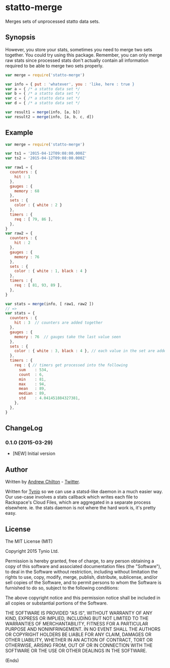 # statto-merge #

Merges sets of unprocessed statto data sets.

## Synopsis ##

However, you store your stats, sometimes you need to merge two sets together. You could try using this
package. Remember, you can only merge raw stats since processed stats don't actually contain all information required
to be able to merge two sets properly.

```js
var merge = require('statto-merge')

var info = { put : 'whatever', you : 'like, here : true }
var a = { /* a statto data set */
var b = { /* a statto data set */
var c = { /* a statto data set */
var d = { /* a statto data set */

var result1 = merge(info, [a, b])
var result2 = merge(info, [a, b, c, d])
```

## Example ##

```js
var merge = require('statto-merge')

var ts1 = '2015-04-12T09:08:00.000Z'
var ts2 = '2015-04-12T09:08:00.000Z'

var raw1 = {
  counters : {
    hit : 1
  },
  gauges : {
    memory : 68
  },
  sets : {
    color : { white : 2 }
  },
  timers : {
    req : [ 79, 86 ],
  },
}
var raw2 = {
  counters : {
    hit : 2
  },
  gauges : {
    memory : 76
  },
  sets : {
    color : { white : 1, black : 4 }
  },
  timers : {
    req : [ 81, 93, 89 ],
  },
}

var stats = merge(info, [ raw1, raw2 ])
// =>
var stats = {
  counters : {
    hit : 3  // counters are added together
  },
  gauges : {
    memory : 76  // gauges take the last value seen
  },
  sets : {
    color : { white : 3, black : 4 }, // each value in the set are added together
  },
  timers : {
    req : { // timers get processed into the following
      sum    : 534,
      count  : 6,
      min    : 81,
      max    : 94,
      mean   : 89,
      median : 89,
      std    : 4.041451884327381,
    },
  },
}
```

## ChangeLog ##

### 0.1.0 (2015-03-29) ###

* [NEW] Initial version

## Author ##

Written by [Andrew Chilton](http://chilts.org/) - [Twitter](https://twitter.com/andychilton).

Written for [Tynio](https://tyn.io/) so we can use a statsd-like daemon in a much easier way. Our use-case involves a
stats callback which writes each file to Rackspace's Cloud Files, which are aggregated in a separate process elsewhere.
ie. the stats daemon is not where the hard work is, it's pretty easy.

## License ##

The MIT License (MIT)

Copyright 2015 Tynio Ltd.

Permission is hereby granted, free of charge, to any person obtaining a copy of this software and associated
documentation files (the "Software"), to deal in the Software without restriction, including without limitation the
rights to use, copy, modify, merge, publish, distribute, sublicense, and/or sell copies of the Software, and to permit
persons to whom the Software is furnished to do so, subject to the following conditions:

The above copyright notice and this permission notice shall be included in all copies or substantial portions of the
Software.

THE SOFTWARE IS PROVIDED "AS IS", WITHOUT WARRANTY OF ANY KIND, EXPRESS OR IMPLIED, INCLUDING BUT NOT LIMITED TO THE
WARRANTIES OF MERCHANTABILITY, FITNESS FOR A PARTICULAR PURPOSE AND NONINFRINGEMENT. IN NO EVENT SHALL THE AUTHORS OR
COPYRIGHT HOLDERS BE LIABLE FOR ANY CLAIM, DAMAGES OR OTHER LIABILITY, WHETHER IN AN ACTION OF CONTRACT, TORT OR
OTHERWISE, ARISING FROM, OUT OF OR IN CONNECTION WITH THE SOFTWARE OR THE USE OR OTHER DEALINGS IN THE SOFTWARE.

(Ends)
